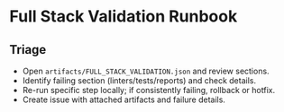 # Full Stack Validation Runbook

## Triage
- Open `artifacts/FULL_STACK_VALIDATION.json` and review sections.
- Identify failing section (linters/tests/reports) and check details.
- Re-run specific step locally; if consistently failing, rollback or hotfix.
- Create issue with attached artifacts and failure details.
